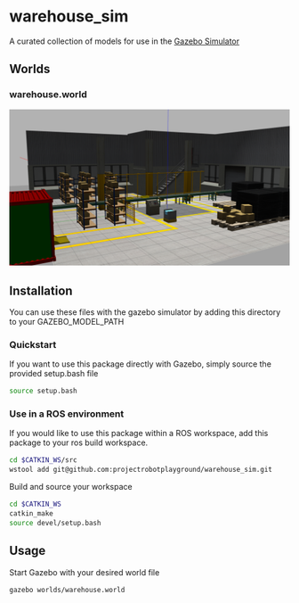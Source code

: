 # warehouse_sim

A curated collection of models for use in the [Gazebo Simulator](http://www.gazebosim.org)

## Worlds

### warehouse.world
![Image](/docs/warehouse_world.png)

## Installation

You can use these files with the gazebo simulator by adding this directory to your GAZEBO_MODEL_PATH

### Quickstart

If you want to use this package directly with Gazebo, simply source the provided setup.bash file

```bash
source setup.bash
```

### Use in a ROS environment

If you would like to use this package within a ROS workspace, add this package to your ros build workspace.

```bash
cd $CATKIN_WS/src
wstool add git@github.com:projectrobotplayground/warehouse_sim.git
```

Build and source your workspace

```bash
cd $CATKIN_WS
catkin_make
source devel/setup.bash
```

## Usage

Start Gazebo with your desired world file

```bash
gazebo worlds/warehouse.world
```
